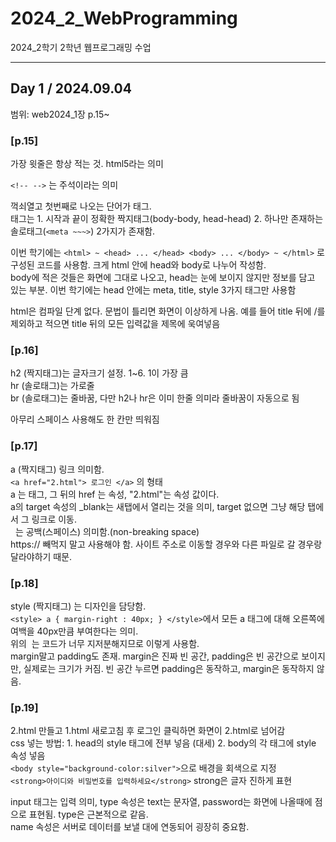 # 2024_2_WebProgramming
2024_2학기 2학년 웹프로그래밍 수업

----------------------------------------------------------------------------

## Day 1 / 2024.09.04

범위: web2024_1장 p.15~

### [p.15]   
가장 윗줄은 항상 적는 것. html5라는 의미    

`<!-- -->` 는 주석이라는 의미  

꺽쇠열고 첫번째로 나오는 단어가 태그.  
태그는 1. 시작과 끝이 정확한 짝지태그(body-body, head-head) 2. 하나만 존재하는 솔로태그(`<meta ~~~>`) 2가지가 존재함.  

이번 학기에는 `<html> ~ <head> ... </head> <body> ... </body> ~ </html>` 로 구성된 코드를 사용함. 크게 html 안에 head와 body로 나누어 작성함.  
body에 적은 것들은 화면에 그대로 나오고, head는 눈에 보이지 않지만 정보를 담고 있는 부분. 이번 학기에는 head 안에는 meta, title, style 3가지 태그만 사용함  

html은 컴파일 단계 없다. 문법이 틀리면 화면이 이상하게 나옴. 예를 들어 title 뒤에 /를 제외하고 적으면 title 뒤의 모든 입력값을 제목에 욱여넣음  

### [p.16]  
h2 (짝지태그)는 글자크기 설정. 1~6. 1이 가장 큼  
hr (솔로태그)는 가로줄  
br (솔로태그)는 줄바꿈, 다만 h2나 hr은 이미 한줄 의미라 줄바꿈이 자동으로 됨  

아무리 스페이스 사용해도 한 칸만 띄워짐
  
### [p.17]  
a (짝지태그) 링크 의미함.   
`<a href="2.html"> 로그인 </a>` 의 형태  
a 는 태그, 그 뒤의 href 는 속성, "2.html"는 속성 값이다.   
a의 target 속성의 _blank는 새탭에서 열리는 것을 의미, target 없으면 그냥 해당 탭에서 그 링크로 이동.  
&nbsp; 는 공백(스페이스) 의미함.(non-breaking space)  
https:// 빼먹지 말고 사용해야 함. 사이트 주소로 이동할 경우와 다른 파일로 갈 경우랑 달라야하기 때문.  

### [p.18]  
style (짝지태그) 는 디자인을 담당함.  
`<style> a { margin-right : 40px; } </style>`에서 모든 a 태그에 대해 오른쪽에 여백을 40px만큼 부여한다는 의미.  
위의 &nbsp;는 코드가 너무 지저분해지므로 이렇게 사용함.  
margin말고 padding도 존재. margin은 진짜 빈 공간, padding은 빈 공간으로 보이지만, 실제로는 크기가 커짐. 빈 공간 누르면 padding은 동작하고, margin은 동작하지 않음.  
  
### [p.19]  
2.html 만들고 1.html 새로고침 후 로그인 클릭하면 화면이 2.html로 넘어감  
css 넣는 방법: 1. head의 style 태그에 전부 넣음 (대세) 2. body의 각 태그에 style 속성 넣음  
`<body style="background-color:silver">`으로 배경을 회색으로 지정  
`<strong>아이디와 비밀번호를 입력하세요</strong>` strong은 글자 진하게 표현  

input 태그는 입력 의미, type 속성은 text는 문자열, password는 화면에 나올때에 점으로 표현됨. type은 근본적으로 같음.  
name 속성은 서버로 데이터를 보낼 대에 연동되어 굉장히 중요함.  





